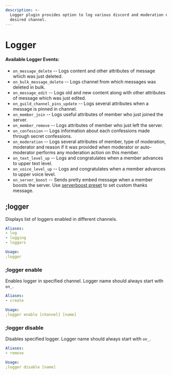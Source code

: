 ```yaml
---
description: >-
  Logger plugin provides option to log various discord and moderation events in
  desired channel.
---
```


# Logger

#### Available Logger Events:

* `on_message_delete` -- Logs content and other attributes of message which was just deleted.
* `on_bulk_message_delete` -- Logs channel from which messages was deleted in bulk.
* `on_message_edit` -- Logs old and new content along with other attributes of message which was just edited.
* `on_guild_channel_pins_update` -- Logs several attributes when a message is pinned in channel.
* `on_member_join` -- Logs useful attributes of member who just joined the server.
* `on_member_remove` -- Logs attributes of member who just left the server.
* `on_confession` -- Logs information about each confessions made through secret confessions.
* `on_moderation` -- Logs several attributes of member, type of moderation, moderator and reason if it was provided when moderator or auto-moderator performs any moderation action on this member.
* `on_text_level_up` -- Logs and congratulates when a member advances to upper text level.
* `on_voice_level_up` -- Logs and congratulates when a member advances to upper voice level.
* `on_server_boost` -- Sends pretty embed message when a member boosts the server. Use [serverboost preset](../settings/administrator-settings.md#preset-serverboost) to set custom thanks message.

## ;logger

Displays list of loggers enabled in different channels.

```yaml
Aliases:
- log
- logging
- loggers

Usage:
;logger
```

### ;logger enable

Enables logger in specified channel. Logger name should always start with `on_`.

```yaml
Aliases:
- create

Usage:
;logger enable [channel] [name]
```

### ;logger disable

Disables specified logger. Logger name should always start with `on_`.

```yaml
Aliases:
- remove

Usage:
;logger disable [name]
```

